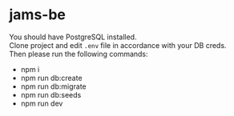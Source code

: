# jams-be

You should have PostgreSQL installed.<br/>
Clone project and edit <code>.env</code> file in accordance with your DB creds.<br/>
Then please run the following commands:

 - npm i
 - npm run db:create
 - npm run db:migrate
 - npm run db:seeds
 - npm run dev
 
 

